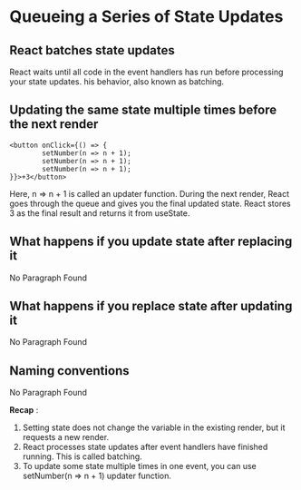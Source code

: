 # Queueing a Series of State Updates

## React batches state updates

React waits until all code in the event handlers has run before processing your state updates. his behavior, also known as batching.

## Updating the same state multiple times before the next render

```
<button onClick={() => {
        setNumber(n => n + 1);
        setNumber(n => n + 1);
        setNumber(n => n + 1);
}}>+3</button>
```

Here, n => n + 1 is called an updater function. During the next render, React goes through the queue and gives you the final updated state. React stores 3 as the final result and returns it from useState.


## What happens if you update state after replacing it

No Paragraph Found

## What happens if you replace state after updating it

No Paragraph Found

## Naming conventions

No Paragraph Found


**Recap** : 
1. Setting state does not change the variable in the existing render, but it requests a new render.
2. React processes state updates after event handlers have finished running. This is called batching.
3. To update some state multiple times in one event, you can use setNumber(n => n + 1) updater function.


